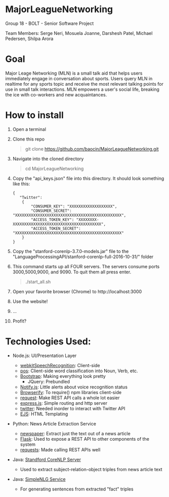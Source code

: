 # MajorLeagueNetworking
Group 18 - BOLT - Senior Software Project

Team Members: Serge Neri, Mosuela Joanne, Darshesh Patel, Michael Pedersen, Shilpa Arora

# Goal
Major Leage Networking (MLN) is a small talk aid that helps users immediately engage in conversation about sports.
Users query MLN in realtime for any sports topic and receive the most relevant talking points for use in small talk interactions.
MLN empowers a user's social life, breaking the ice with co-workers and new acquaintances.

# How to install
1. Open a terminal
2. Clone this repo
    > git clone https://github.com/baocin/MajorLeagueNetworking.git
3. Navigate into the cloned directory
    > cd MajorLeagueNetworking
4. Copy the "api_keys.json" file into this directory. It should look something like this:
    ~~~~ 
    {
       "Twitter":
        {
            "CONSUMER_KEY": "XXXXXXXXXXXXXXXXXXX",
            "CONSUMER_SECRET": "XXXXXXXXXXXXXXXXXXXXXXXXXXXXXXXXXXXXXXXXXXXXXXX",
            "ACCESS_TOKEN_KEY": "XXXXXXXX-XXXXXXXXXXXXXXXXXXXXXXXXXXXXXXXXXXXXXXX",
            "ACCESS_TOKEN_SECRET": "XXXXXXXXXXXXXXXXXXXXXXXXXXXXXXXXXXXXXXXXXXXXXXX"
        }
    }
    ~~~~ 

5. Copy the "stanford-corenlp-3.7.0-models.jar" file to the "LanguageProcessingAPI/stanford-corenlp-full-2016-10-31/" folder
6. This command starts up all FOUR servers. The servers consume ports 3000,5000,9000, and 9090. To quit them all press enter.
    > ./start_all.sh

7. Open your favorite browser (Chrome) to http://localhost:3000
8. Use the website!
9. ...
10. Profit?


# Technologies Used: 
- Node.js: UI/Presentation Layer
    - [webkitSpeechRecognition](https://dvcs.w3.org/hg/speech-api/raw-file/tip/speechapi.html): Client-side 
    - [pos](https://www.npmjs.com/package/pos): Client-side word classification into Noun, Verb, etc. 
    - [Bootstrap](http://getbootstrap.com/): Making everything look pretty
        - JQuery: Prebundled
    - [Notify.js](https://notifyjs.com/): Little alerts about voice recognition status
    - [Browserify](http://browserify.org/): To require() npm libraries client-side
    - [request](https://www.npmjs.com/package/request): Make REST API calls a whole lot easier
    - [express.js](http://expressjs.com/): Simple routing and http server
    - [twitter](https://www.npmjs.com/package/twitter): Needed inorder to interact with Twitter API
    - [EJS](https://www.npmjs.com/package/ejs): HTML Templating

- Python: News Article Extraction Service
    - [newspaper](http://newspaper.readthedocs.io/): Extract just the text out of a news article
    - [Flask](http://flask.pocoo.org/): Used to expose a REST API to other components of the system
    - [requests](http://docs.python-requests.org/en/master/): Made calling REST APIs well

- Java: [Standford CoreNLP Server](http://stanfordnlp.github.io/CoreNLP/corenlp-server.html)
    - Used to extract subject-relation-object triples from news article text

- Java: [SimpleNLG Service](https://github.com/simplenlg/simplenlg)
    - For generating sentences from extracted "fact" triples